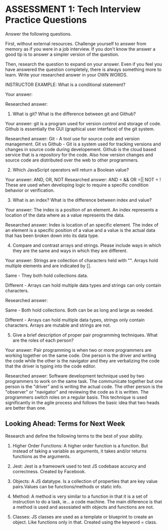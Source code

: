 # ASSESSMENT 1: Tech Interview Practice Questions

Answer the following questions.

First, without external resources. Challenge yourself to answer from memory as if you were in a job interview. If you don't know the answer a good tip is to answer a simpler version of the question.

Then, research the question to expand on your answer. Even if you feel you have answered the question completely, there is always something more to learn. Write your researched answer in your OWN WORDS.

INSTRUCTOR EXAMPLE: What is a conditional statement?

Your answer:

Researched answer:

1. What is git? What is the difference between git and Github?

Your answer: git is a program used for version control and storage of code. Github is essentially the GUI (graphical user interface) of the git system.

Researched answer: Git - A tool use for source code and version management. 
Git vs Github - Git is a system used for tracking versions and changes in source code during developement. Github is the cloud based service that is a repository for the code. Also how version changes and source code are distributed over the web to other programmers.
 
2. Which JavaScript operators will return a Boolean value?

Your answer:
 AND, OR, NOT
Researched answer:
AND = &&
OR =||
NOT = !
These are used when developing logic to require a specific condition behavior or verification.

3. What is an index? What is the difference between index and value?

Your answer: The index is a position of an element. An index represents a location of the data where as a value represents the data.

Researched answer:
Index is location of an specific element. The index of an element is a specific position of a value and a value is the actual data that has been broken down into its data type.

4. Compare and contrast arrays and strings. Please include ways in which they are the same and ways in which they are different.

Your answer: Strings are collection of characters held with "". Arrays hold multiple elements and are indicated by [].

Same - They both hold collections data. 

Different - Arrays can hold multiple data types and strings can only contain characters. 

Researched answer:

Same - Both hold collections. Both can be as long and large as needed. 

Different - Arrays can hold multiple data types, strings only contain characters. Arrays are mutable and strings are not. 

5. Give a brief description of proper pair programming techniques. What are the roles of each person?

Your answer: Pair programming is when two or more programmers are working together on the same code. One person is the driver and writing the code while the other is the navigator and they are verbalizing the code that the driver is typing into the code editor. 

Researched answer: Software development technique used by two programmers to work on the same task. The communicate together but one person is the "driver" and is writing the actual code. The other person is the "observer" or "navigator" and reviewing the code as it is written. The programmers switch roles on a regular basis. This technique is used significantly in the agile process and follows the basic idea that two heads are better than one.

## Looking Ahead: Terms for Next Week

Research and define the following terms to the best of your ability.

1. Higher Order Functions: A higher order function is a function. But instead of taking a variable as arguments, it takes and/or returns functions as the arguments. 

2. Jest: Jest is a frameowrk used to test JS codebase accurcy and correctness. Created by Facebook. 

3. Objects: A JS datatype. Is a collection of properties that are key value pairs.Values can be functions/methods or static info.

4. Method: A method is very similar to a function in that it is a set of instruction to do a task, ie... a code machine. The main diiference is that a method is used and assosiated with objects and functions are not.

5. Classes: JS classes are used as a template or blueprint to create an object. Like functions only in that. Created using the keyword = class. 
